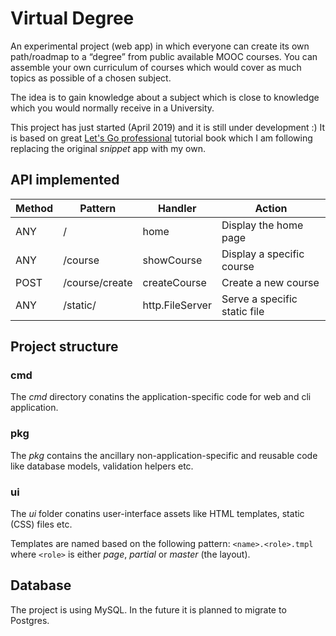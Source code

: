 # Virtual Degree

An experimental project (web app) in which everyone can create its own path/roadmap to a “degree” from public available MOOC courses.
You can assemble your own curriculum of courses which would cover as much topics as possible of a chosen subject.

The idea is to gain knowledge about a subject which is close to knowledge which you would normally receive in a University.

This project has just started (April 2019) and it is still under development :) It is based on great [Let's Go professional](https://lets-go.alexedwards.net) tutorial book which I am following replacing the original *snippet* app with my own.

## API implemented

| Method  | Pattern  | Handler  | Action  |
|---|---|---|---|
| ANY | /  | home  | Display the home page  |
| ANY | /course  | showCourse  | Display a specific course  |
| POST | /course/create  | createCourse  | Create a new course  |
| ANY	| /static/ | http.FileServer | Serve a specific static file

## Project structure

### cmd
The *cmd* directory conatins the application-specific code for web and cli application.


### pkg
The *pkg* contains the ancillary non-application-specific and reusable code like database models, validation helpers etc.

### ui
The *ui* folder conatins user-interface assets like HTML templates, static (CSS) files etc.

Templates are named based on the following pattern: `<name>.<role>.tmpl`  where `<role>` is either *page*, *partial* or *master* (the layout).

## Database
The project is using MySQL. In the future it is planned to migrate to Postgres.
